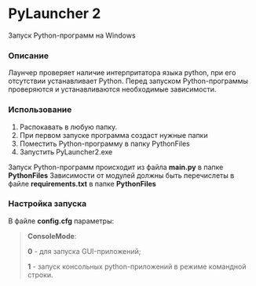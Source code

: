 # PyLauncher 2
Запуск Python-программ на Windows

### Описание
Лаунчер проверяет наличие интерпритатора языка python, при его отсутствии устанавливает Python. Перед запуском Python-программы проверяются и устанавливаются необходимые зависимости.

### Использование
1. Распокавать в любую папку.
2. При первом запуске программа создаст нужные папки
3. Поместить Python-программу в папку PythonFiles
4. Запустить PyLauncher2.exe

Запуск Python-программ происходит из файла **main.py** в папке **PythonFiles**
Зависимости от модулей должны быть перечислеты в файле **requirements.txt** в папке **PythonFiles**

### Настройка запуска
В файле **config.cfg** параметры:
> **ConsoleMode**:
>
>**0** - для запуска GUI-приложений;
>
>**1** - запуск консольных python-приложений в режиме командной строки.
